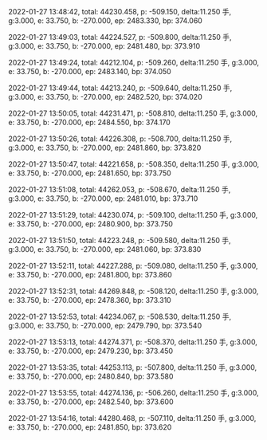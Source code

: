 2022-01-27 13:48:42, total: 44230.458, p: -509.150, delta:11.250 手, g:3.000, e: 33.750, b: -270.000, ep: 2483.330, bp: 374.060

2022-01-27 13:49:03, total: 44224.527, p: -509.800, delta:11.250 手, g:3.000, e: 33.750, b: -270.000, ep: 2481.480, bp: 373.910

2022-01-27 13:49:24, total: 44212.104, p: -509.260, delta:11.250 手, g:3.000, e: 33.750, b: -270.000, ep: 2483.140, bp: 374.050

2022-01-27 13:49:44, total: 44213.240, p: -509.640, delta:11.250 手, g:3.000, e: 33.750, b: -270.000, ep: 2482.520, bp: 374.020

2022-01-27 13:50:05, total: 44231.471, p: -508.810, delta:11.250 手, g:3.000, e: 33.750, b: -270.000, ep: 2484.550, bp: 374.170

2022-01-27 13:50:26, total: 44226.308, p: -508.700, delta:11.250 手, g:3.000, e: 33.750, b: -270.000, ep: 2481.860, bp: 373.820

2022-01-27 13:50:47, total: 44221.658, p: -508.350, delta:11.250 手, g:3.000, e: 33.750, b: -270.000, ep: 2481.650, bp: 373.750

2022-01-27 13:51:08, total: 44262.053, p: -508.670, delta:11.250 手, g:3.000, e: 33.750, b: -270.000, ep: 2481.010, bp: 373.710

2022-01-27 13:51:29, total: 44230.074, p: -509.100, delta:11.250 手, g:3.000, e: 33.750, b: -270.000, ep: 2480.900, bp: 373.750

2022-01-27 13:51:50, total: 44223.248, p: -509.580, delta:11.250 手, g:3.000, e: 33.750, b: -270.000, ep: 2481.060, bp: 373.830

2022-01-27 13:52:11, total: 44227.288, p: -509.080, delta:11.250 手, g:3.000, e: 33.750, b: -270.000, ep: 2481.800, bp: 373.860

2022-01-27 13:52:31, total: 44269.848, p: -508.120, delta:11.250 手, g:3.000, e: 33.750, b: -270.000, ep: 2478.360, bp: 373.310

2022-01-27 13:52:53, total: 44234.067, p: -508.530, delta:11.250 手, g:3.000, e: 33.750, b: -270.000, ep: 2479.790, bp: 373.540

2022-01-27 13:53:13, total: 44274.371, p: -508.370, delta:11.250 手, g:3.000, e: 33.750, b: -270.000, ep: 2479.230, bp: 373.450

2022-01-27 13:53:35, total: 44253.113, p: -507.800, delta:11.250 手, g:3.000, e: 33.750, b: -270.000, ep: 2480.840, bp: 373.580

2022-01-27 13:53:55, total: 44274.136, p: -506.260, delta:11.250 手, g:3.000, e: 33.750, b: -270.000, ep: 2482.540, bp: 373.600

2022-01-27 13:54:16, total: 44280.468, p: -507.110, delta:11.250 手, g:3.000, e: 33.750, b: -270.000, ep: 2481.850, bp: 373.620